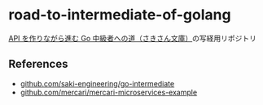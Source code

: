 # road-to-intermediate-of-golang

[API を作りながら進む Go 中級者への道（さきさん文庫）](https://techbookfest.org/product/jXDAEU1dR53kbZkgtDm9zx?productVariantID=dvjtgpjw8VDTXNqKaanTVi)の写経用リポジトリ

## References

- [github.com/saki-engineering/go-intermediate](https://github.com/saki-engineering/go-intermediate)
- [github.com/mercari/mercari-microservices-example](https://github.com/mercari/mercari-microservices-example)
